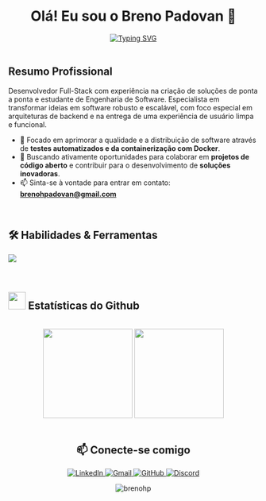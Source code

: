 <div align="center">
  <h1 align="center">Olá! Eu sou o Breno Padovan 👋</h1>
  <a href="https://git.io/typing-svg">
    <img src="https://readme-typing-svg.demolab.com?font=Fira+Code&size=25&pause=1000&color=0e75b6&center=true&vCenter=true&width=435&lines=Desenvolvedor+de+Software;Full+Stack" alt="Typing SVG" />
  </a>
</div>

<br>

##  Resumo Profissional

<p>
  Desenvolvedor Full-Stack com experiência na criação de soluções de ponta a ponta e estudante de Engenharia de Software. Especialista em transformar ideias em software robusto e escalável, com foco especial em arquiteturas de backend e na entrega de uma experiência de usuário limpa e funcional.
</p>

- 🌱 Focado em aprimorar a qualidade e a distribuição de software através de **testes automatizados e da containerização com Docker**.
- 🔭 Buscando ativamente oportunidades para colaborar em **projetos de código aberto** e contribuir para o desenvolvimento de **soluções inovadoras**.
- 📫 Sinta-se à vontade para entrar em contato: **brenohpadovan@gmail.com**

<br>

## 🛠️ Habilidades & Ferramentas

<p align="left">
  <a href="https://skillicons.dev">
    <img src="https://skillicons.dev/icons?i=java,nodejs,react,nextjs,postgres,mysql,docker,git,github,gcp,aws&perline=14" />
  </a>
</p>

<br>

## <img src="https://media.giphy.com/media/iY8CRBdQXODJSCERIr/giphy.gif" width="35"><b> Estatísticas do Github </b>
<br>
<div align="center">
  <div>
    <img height="180em" src="https://github-readme-stats.vercel.app/api?username=brenohp&show_icons=true&theme=transparent&title_color=0e75b6&text_color=0e75b6"/>
    <img height="180em" src="https://github-readme-stats.vercel.app/api/top-langs/?username=brenohp&layout=compact&theme=transparent&title_color=0e75b6&text_color=0e75b6" />
  <div>
</div>

<br>

## 📫 Conecte-se comigo

<p align="center">
  <a href="https://www.linkedin.com/in/brenohp/">
    <img src="https://img.shields.io/badge/LinkedIn-0077B5?style=for-the-badge&logo=linkedin&logoColor=white" alt="LinkedIn">
  </a>
  <a href="mailto:brenohpadovan@gmail.com">
    <img src="https://img.shields.io/badge/Gmail-D14836?style=for-the-badge&logo=gmail&logoColor=white" alt="Gmail">
  </a>
  <a href="https://github.com/brenohp">
    <img src="https://img.shields.io/badge/GitHub-181717?style=for-the-badge&logo=github&logoColor=white" alt="GitHub">
  </a>
  <a href="https://discord.com/users/172443014994722817">
    <img src="https://img.shields.io/badge/Discord-7289DA?style=for-the-badge&logo=discord&logoColor=white" alt="Discord">
  </a>
</p>

<div align="center">
  <img src="https://komarev.com/ghpvc/?username=brenohp&label=Profile%20views&color=0e75b6&style=flat" alt="brenohp" />
</div>
